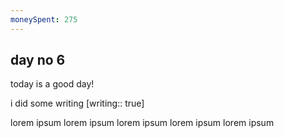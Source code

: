 ```yaml
---
moneySpent: 275
---
```

## day no 6
today is a good day!
 

i did some writing [writing:: true]

lorem ipsum lorem ipsum lorem ipsum lorem ipsum lorem ipsum
